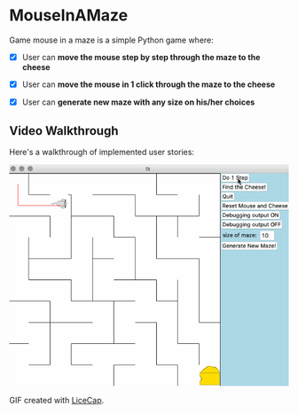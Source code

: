 # MouseInAMaze

Game mouse in a maze is a simple Python game where:

* [x] User can **move the mouse step by step through the maze to the cheese**
* [x] User can **move the mouse in 1 click through the maze to the cheese**
* [x] User can **generate new maze with any size on his/her choices**


## Video Walkthrough

Here's a walkthrough of implemented user stories:

<img src='walkthrough.gif' title='Video Walkthrough' width='' alt='Video Walkthrough' />

GIF created with [LiceCap](http://www.cockos.com/licecap/).
